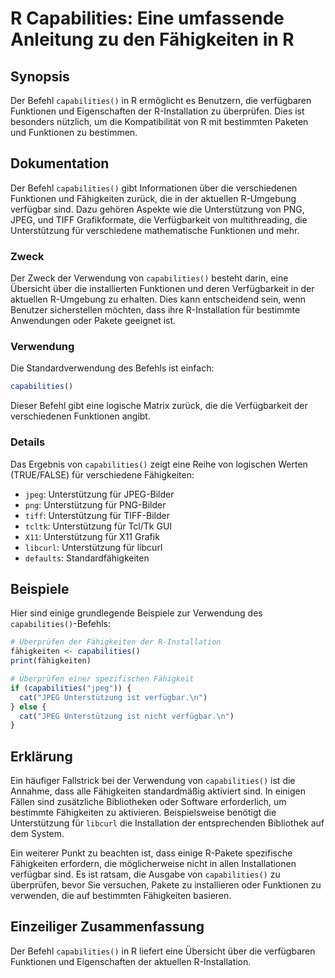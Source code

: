 <!--
Meta Description: # R Capabilities: Eine umfassende Anleitung zu den Fähigkeiten in R ## Synopsis Der Befehl `capabilities()` in R ermöglicht es Benutzern, die verfügba...
Meta Keywords: die, der, capabilities, unterstützung, fähigkeiten
-->

# R Capabilities: Eine umfassende Anleitung zu den Fähigkeiten in R

## Synopsis
Der Befehl `capabilities()` in R ermöglicht es Benutzern, die verfügbaren Funktionen und Eigenschaften der R-Installation zu überprüfen. Dies ist besonders nützlich, um die Kompatibilität von R mit bestimmten Paketen und Funktionen zu bestimmen.

## Dokumentation
Der Befehl `capabilities()` gibt Informationen über die verschiedenen Funktionen und Fähigkeiten zurück, die in der aktuellen R-Umgebung verfügbar sind. Dazu gehören Aspekte wie die Unterstützung von PNG, JPEG, und TIFF Grafikformate, die Verfügbarkeit von multithreading, die Unterstützung für verschiedene mathematische Funktionen und mehr.

### Zweck
Der Zweck der Verwendung von `capabilities()` besteht darin, eine Übersicht über die installierten Funktionen und deren Verfügbarkeit in der aktuellen R-Umgebung zu erhalten. Dies kann entscheidend sein, wenn Benutzer sicherstellen möchten, dass ihre R-Installation für bestimmte Anwendungen oder Pakete geeignet ist.

### Verwendung
Die Standardverwendung des Befehls ist einfach:

```R
capabilities()
```

Dieser Befehl gibt eine logische Matrix zurück, die die Verfügbarkeit der verschiedenen Funktionen angibt.

### Details
Das Ergebnis von `capabilities()` zeigt eine Reihe von logischen Werten (TRUE/FALSE) für verschiedene Fähigkeiten:
- `jpeg`: Unterstützung für JPEG-Bilder
- `png`: Unterstützung für PNG-Bilder
- `tiff`: Unterstützung für TIFF-Bilder
- `tcltk`: Unterstützung für Tcl/Tk GUI
- `X11`: Unterstützung für X11 Grafik
- `libcurl`: Unterstützung für libcurl
- `defaults`: Standardfähigkeiten

## Beispiele
Hier sind einige grundlegende Beispiele zur Verwendung des `capabilities()`-Befehls:

```R
# Überprüfen der Fähigkeiten der R-Installation
fähigkeiten <- capabilities()
print(fähigkeiten)

# Überprüfen einer spezifischen Fähigkeit
if (capabilities("jpeg")) {
  cat("JPEG Unterstützung ist verfügbar.\n")
} else {
  cat("JPEG Unterstützung ist nicht verfügbar.\n")
}
```

## Erklärung
Ein häufiger Fallstrick bei der Verwendung von `capabilities()` ist die Annahme, dass alle Fähigkeiten standardmäßig aktiviert sind. In einigen Fällen sind zusätzliche Bibliotheken oder Software erforderlich, um bestimmte Fähigkeiten zu aktivieren. Beispielsweise benötigt die Unterstützung für `libcurl` die Installation der entsprechenden Bibliothek auf dem System.

Ein weiterer Punkt zu beachten ist, dass einige R-Pakete spezifische Fähigkeiten erfordern, die möglicherweise nicht in allen Installationen verfügbar sind. Es ist ratsam, die Ausgabe von `capabilities()` zu überprüfen, bevor Sie versuchen, Pakete zu installieren oder Funktionen zu verwenden, die auf bestimmten Fähigkeiten basieren.

## Einzeiliger Zusammenfassung
Der Befehl `capabilities()` in R liefert eine Übersicht über die verfügbaren Funktionen und Eigenschaften der aktuellen R-Installation.